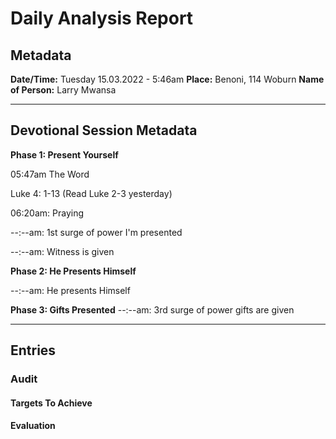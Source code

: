 # Daily Analysis Report

## Metadata

**Date/Time:** Tuesday 15.03.2022 - 5:46am
**Place:** Benoni, 114 Woburn
**Name of Person:** Larry Mwansa
____

## Devotional Session Metadata

**Phase 1: Present Yourself**

05:47am The Word

Luke 4: 1-13 (Read Luke 2-3 yesterday)

06:20am: Praying

--:--am: 1st surge of power I'm presented

--:--am: Witness is given

**Phase 2: He Presents Himself**

--:--am: He presents Himself

**Phase 3: Gifts Presented**
--:--am: 3rd surge of power gifts are given

_______

## Entries



### Audit

#### Targets To Achieve

#### Evaluation
